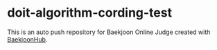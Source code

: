 # doit-algorithm-cording-test
This is an auto push repository for Baekjoon Online Judge created with [BaekjoonHub](https://github.com/BaekjoonHub/BaekjoonHub).
